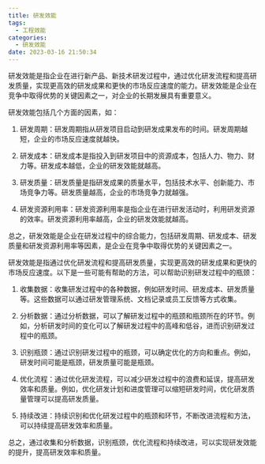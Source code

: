 ```yaml
---
title: 研发效能
tags:
  - 工程效能
categories:
  - 研发效能
date: 2023-03-16 21:50:34
---
```

研发效能是指企业在进行新产品、新技术研发过程中，通过优化研发流程和提高研发质量，实现更高效的研发成果和更快的市场反应速度的能力。研发效能是企业在竞争中取得优势的关键因素之一，对企业的长期发展具有重要意义。

研发效能包括几个方面的因素，如：

1. 研发周期：研发周期指从研发项目启动到研发成果发布的时间。研发周期越短，企业的市场反应速度就越快。

2. 研发成本：研发成本是指投入到研发项目中的资源成本，包括人力、物力、财力等。研发成本越低，企业的研发效能就越高。

3. 研发质量：研发质量是指研发成果的质量水平，包括技术水平、创新能力、市场竞争力等。研发质量越高，企业的市场竞争力就越强。

4. 研发资源利用率：研发资源利用率是指企业在进行研发活动时，利用研发资源的效率。研发资源利用率越高，企业的研发效能就越高。

总之，研发效能是企业在研发过程中的综合能力，包括研发周期、研发成本、研发质量和研发资源利用率等因素，是企业在竞争中取得优势的关键因素之一。

研发效能是指通过优化研发流程和提高研发质量，实现更高效的研发成果和更快的市场反应速度。以下是一些可能有帮助的方法，可以帮助识别研发过程中的瓶颈：

1. 收集数据：收集研发过程中的各种数据，例如研发时间、研发成本、研发质量等。这些数据可以通过研发管理系统、文档记录或员工反馈等方式收集。

2. 分析数据：通过分析数据，可以了解研发过程中的瓶颈和瓶颈所在的环节。例如，分析研发时间的变化可以了解研发过程中的高峰和低谷，进而识别研发过程中的瓶颈。

3. 识别瓶颈：通过识别研发过程中的瓶颈，可以确定优化的方向和重点。例如，研发时间可能是瓶颈，研发质量可能是瓶颈。

4. 优化流程：通过优化研发流程，可以减少研发过程中的浪费和延误，提高研发效率和质量。例如，优化研发计划和进度管理可以缩短研发时间，优化研发质量管理可以提高研发质量。

5. 持续改进：持续识别和优化研发过程中的瓶颈和环节，不断改进流程和方法，可以持续提高研发效率和质量。

总之，通过收集和分析数据，识别瓶颈，优化流程和持续改进，可以实现研发效能的提升，提高研发效率和质量。






